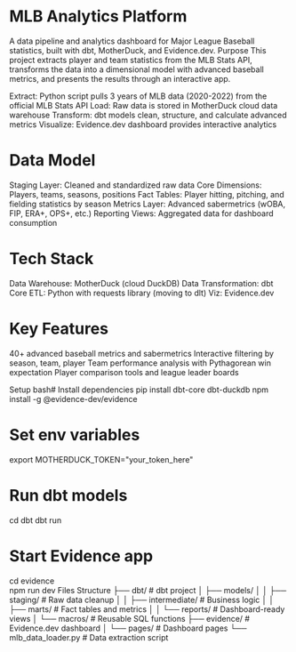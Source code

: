 # MLB Analytics Platform
A data pipeline and analytics dashboard for Major League Baseball statistics, built with dbt, MotherDuck, and Evidence.dev.
Purpose
This project extracts player and team statistics from the MLB Stats API, transforms the data into a dimensional model with advanced baseball metrics, and presents the results through an interactive app.


Extract: Python script pulls 3 years of MLB data (2020-2022) from the official MLB Stats API
Load: Raw data is stored in MotherDuck cloud data warehouse
Transform: dbt models clean, structure, and calculate advanced metrics
Visualize: Evidence.dev dashboard provides interactive analytics

# Data Model

Staging Layer: Cleaned and standardized raw data
Core Dimensions: Players, teams, seasons, positions
Fact Tables: Player hitting, pitching, and fielding statistics by season
Metrics Layer: Advanced sabermetrics (wOBA, FIP, ERA+, OPS+, etc.)
Reporting Views: Aggregated data for dashboard consumption

# Tech Stack

Data Warehouse: MotherDuck (cloud DuckDB)
Data Transformation: dbt Core
ETL: Python with requests library (moving to dlt)
Viz: Evidence.dev

# Key Features

40+ advanced baseball metrics and sabermetrics
Interactive filtering by season, team, player 
Team performance analysis with Pythagorean win expectation
Player comparison tools and league leader boards

Setup
bash# Install dependencies
pip install dbt-core dbt-duckdb
npm install -g @evidence-dev/evidence

# Set env variables
export MOTHERDUCK_TOKEN="your_token_here"

# Run dbt models
cd dbt
dbt run

# Start Evidence app
cd evidence  
npm run dev
Files Structure
├── dbt/                    # dbt project
│   ├── models/
│   │   ├── staging/        # Raw data cleanup
│   │   ├── intermediate/   # Business logic
│   │   ├── marts/          # Fact tables and metrics
│   │   └── reports/        # Dashboard-ready views
│   └── macros/             # Reusable SQL functions
├── evidence/               # Evidence.dev dashboard
│   └── pages/              # Dashboard pages
└── mlb_data_loader.py      # Data extraction script
